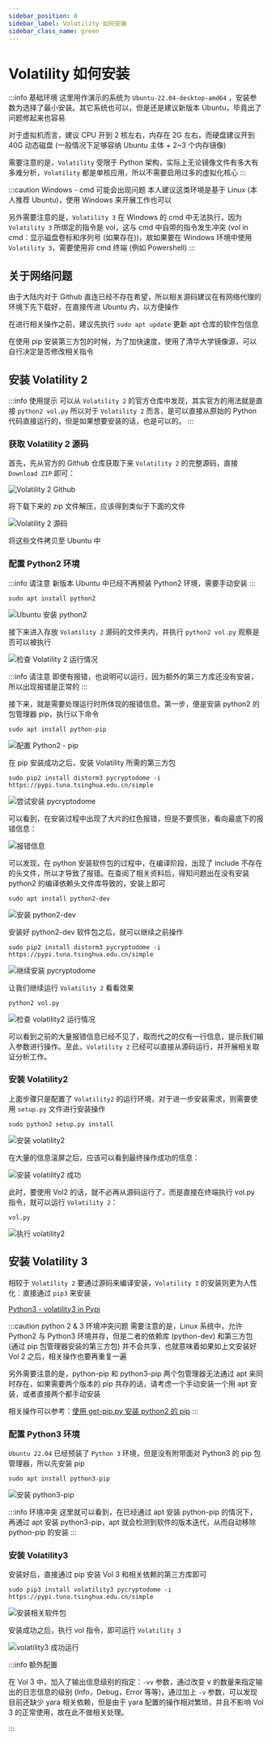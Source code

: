 ```yaml
---
sidebar_position: 0
sidebar_label: Volatility 如何安装
sidebar_class_name: green
---
```


# Volatility 如何安装

:::info 基础环境
这里用作演示的系统为 `Ubuntu-22.04-desktop-amd64` ，安装参数为选择了最小安装。其它系统也可以，但是还是建议新版本 Ubuntu，毕竟出了问题修起来也容易

对于虚拟机而言，建议 CPU 开到 2 核左右，内存在 2G 左右，而硬盘建议开到 40G 动态磁盘 (一般情况下足够容纳 Ubuntu 主体 + 2\~3 个内存镜像)

需要注意的是，`Volatility` 受限于 Python 架构，实际上无论镜像文件有多大有多难分析，`Volatility` 都是单核应用，所以不需要启用过多的虚拟化核心
:::

:::caution Windows - cmd 可能会出现问题
本人建议这类环境是基于 Linux (本人推荐 Ubuntu)，使用 Windows 来开展工作也可以

另外需要注意的是，`Volatility 3` 在 Windows 的 cmd 中无法执行，因为 `Volatility 3` 所绑定的指令是 vol，这与 cmd 中自带的指令发生冲突 (vol in cmd：显示磁盘卷标和序列号 (如果存在))，故如果要在 Windows 环境中使用 `Volatility 3`，需要使用非 cmd 终端 (例如 Powershell)
:::

## 关于网络问题

由于大陆内对于 Github 直连已经不存在希望，所以相关源码建议在有网络代理的环境下先下载好，在直接传进 Ubuntu 内，以方便操作

在进行相关操作之前，建议先执行 `sudo apt update` 更新 apt 仓库的软件包信息

在使用 pip 安装第三方包的时候，为了加快速度，使用了清华大学镜像源，可以自行决定是否修改相关指令

## 安装 Volatility 2

:::info 使用提示
可以从 `Volatility 2` 的官方仓库中发现，其实官方的用法就是直接 `python2 vol.py` 所以对于 `Volatility 2` 而言，是可以直接从原始的 Python 代码直接运行的，但是如果想要安装的话，也是可以的。
:::

### 获取 Volatility 2 源码

首先，先从官方的 Github 仓库获取下来 `Volatility 2` 的完整源码，直接 `Download ZIP` 即可：

![Volatility 2 Github](img/image_20230731-103139.png)

将下载下来的 zip 文件解压，应该得到类似于下面的文件

![Volatility 2 源码](img/image_20230732-103237.png)

将这些文件拷贝至 Ubuntu 中

### 配置 Python2 环境

:::info 请注意
新版本 Ubuntu 中已经不再预装 Python2 环境，需要手动安装
:::

```shell
sudo apt install python2
```

![Ubuntu 安装 python2](img/image_20230735-103520.png)

接下来进入存放 `Volatility 2` 源码的文件夹内，并执行 `python2 vol.py` 观察是否可以被执行

![检查 Volatility 2 运行情况](img/image_20230735-103549.png)

:::info 请注意
即使有报错，也说明可以运行，因为额外的第三方库还没有安装，所以出现报错是正常的
:::

接下来，就是需要处理运行时所体现的报错信息。第一步，便是安装 python2 的包管理器 pip，执行以下命令

```shell
sudo apt install python-pip
```

![配置 Python2 - pip](img/image_20230741-104102.png)

在 pip 安装成功之后，安装 Volatility 所需的第三方包

```shell
sudo pip2 install distorm3 pycryptodome -i https://pypi.tuna.tsinghua.edu.cn/simple
```

![尝试安装 pycryptodome](img/image_20230742-104221.png)

可以看到，在安装过程中出现了大片的红色报错，但是不要慌张，看向最底下的报错信息：

![报错信息](img/image_20230742-104245.png)

可以发现，在 python 安装软件包的过程中，在编译阶段，出现了 include 不存在的头文件，所以才导致了报错。在查阅了相关资料后，得知问题出在没有安装 python2 的编译依赖头文件库导致的，安装上即可

```shell
sudo apt install python2-dev
```

![安装 python2-dev](img/image_20230743-104342.png)

安装好 python2-dev 软件包之后，就可以继续之前操作

```shell
sudo pip2 install distorm3 pycryptodome -i https://pypi.tuna.tsinghua.edu.cn/simple
```

![继续安装 pycryptodome](img/image_20230744-104424.png)

让我们继续运行 `Volatility 2` 看看效果

```shell
python2 vol.py 
```

![检查 volatility2 运行情况](img/image_20230745-104510.png)

可以看到之前的大量报错信息已经不见了，取而代之的仅有一行信息，提示我们输入参数进行操作。至此，`Volatility 2` 已经可以直接从源码运行，并开展相关取证分析工作。

### 安装 Volatility2

上面步骤只是配置了 `Volatility2` 的运行环境，对于进一步安装需求，则需要使用 `setup.py` 文件进行安装操作

```shell
sudo python2 setup.py install
```

![安装 volatility2](img/image_20230745-104549.png)

在大量的信息滚屏之后，应该可以看到最终操作成功的信息：

![安装 volatility2 成功](img/image_20230746-104630.png)

此时，要使用 Vol2 的话，就不必再从源码运行了，而是直接在终端执行 vol.py 指令，就可以运行 `Volatility 2`：

```shell
vol.py
```

![执行 volatility2](img/image_20230747-104705.png)

## 安装 Volatility 3

相较于 `Volatility 2` 要通过源码来编译安装，`Volatility 3` 的安装则更为人性化：直接通过 `pip3` 来安装

[Python3 - volatility3 in Pypi](https://pypi.org/project/volatility3/)

:::caution python 2 & 3 环境冲突问题
需要注意的是，Linux 系统中，允许 Python2 与 Python3 环境并存，但是二者的依赖库 (python-dev) 和第三方包 (通过 pip 包管理器安装的第三方包) 并不会共享，也就意味着如果如上文安装好 Vol 2 之后，相关操作也要再重复一遍

另外需要注意的是，python-pip 和 python3-pip 两个包管理器无法通过 apt 来同时存在，如果需要两个版本的 pip 共存的话，请考虑一个手动安装一个用 apt 安装，或者直接两个都手动安装

相关操作可以参考：[使用 get-pip.py 安装 python2 的 pip](https://blog.csdn.net/qq_42533216/article/details/120672856)
:::

### 配置 Python3 环境

`Ubuntu 22.04` 已经预装了 `Python 3` 环境，但是没有附带面对 Python3 的 pip 包管理器，所以先安装 pip

```shell
sudo apt install python3-pip
```

![安装 python3-pip](img/image_20230700-110001.png)

:::info 环境冲突
这里就可以看到，在已经通过 apt 安装 python-pip 的情况下，再通过 apt 安装 python3-pip，apt 就会检测到软件的版本迭代，从而自动移除 python-pip 的安装
:::

### 安装 Volatility3

安装好后，直接通过 pip 安装 Vol 3 和相关依赖的第三方库即可

```shell
sudo pip3 install volatility3 pycryptodome -i https://pypi.tuna.tsinghua.edu.cn/simple
```

![安装相关软件包](img/image_20230701-110103.png)

安装成功之后，执行 vol 指令，即可运行 `Volatility 3`

![volatility3 成功运行](img/image_20230701-110146.png)

:::info 额外配置

在 Vol 3 中，加入了输出信息级别的指定：`-vv` 参数，通过改变 v 的数量来指定输出的日志信息的级别 (Info，Debug，Error 等等)，通过加上 `-v` 参数，可以发现目前还缺少 yara 相关依赖，但是由于 yara 配置的操作相对繁琐，并且不影响 Vol 3 的正常使用，故在此不做相关处理。

:::
